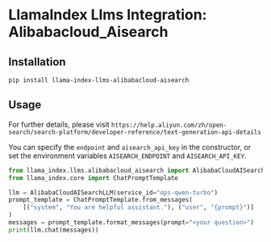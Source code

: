 # LlamaIndex Llms Integration: Alibabacloud_Aisearch

## Installation

```
pip install llama-index-llms-alibabacloud-aisearch
```

## Usage

For further details, please visit `https://help.aliyun.com/zh/open-search/search-platform/developer-reference/text-generation-api-details`

You can specify the `endpoint` and `aisearch_api_key` in the constructor, or set the environment variables `AISEARCH_ENDPOINT` and `AISEARCH_API_KEY`.

```python
from llama_index.llms.alibabacloud_aisearch import AlibabaCloudAISearchLLM
from llama_index.core import ChatPromptTemplate

llm = AlibabaCloudAISearchLLM(service_id="ops-qwen-turbo")
prompt_template = ChatPromptTemplate.from_messages(
    [("system", "You are helpful assistant."), ("user", "{prompt}")]
)
messages = prompt_template.format_messages(prompt="<your question>")
print(llm.chat(messages))
```
